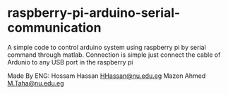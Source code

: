# raspberry-pi-arduino-serial-communication
A simple code to control arduino system using raspberry pi by serial command through matlab.
Connection is simple just connect the cable of Ardunio to any USB port in the raspberry pi







Made By ENG: Hossam Hassan HHassan@nu.edu.eg
             Mazen Ahmed  M.Taha@nu.edu.eg
             
